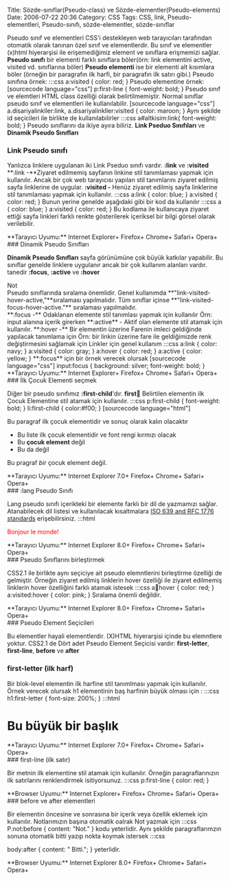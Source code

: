 Title: Sözde-sınıflar(Pseudo-class) ve Sözde-elementler(Pseudo-elements)
Date: 2006-07-22 20:36
Category: CSS
Tags: CSS, link, Pseudo-elementleri, Pseudo-sınıfı, sözde-elementler, sözde-sınıflar

Pseudo sınıf ve elementleri CSS'i destekleyen web tarayıcıları
tarafından otomatik olarak tanınan özel sınıf ve elementlerdir. Bu sınıf
ve elementler (x)html hiyerarşisi ile erişemediğimiz element ve
sınıflara erişmemizi sağlar. **Pseudo sınıfı** bir elementi farklı
sınıflara böler(örn: link elementini active, visited vd. sınıflarına
böler) **Pseudo elementi** ise bir elementi alt kısımlara böler (örneğin
bir paragrafın ilk harfi, bir paragrafın ilk satırı gibi.)<!--more-->
Pseudo sınıfına örnek: 	:::css
	 a:visited { color:
red; }  Pseudo elementine örnek: [sourcecode
language="css"] p:first-line { font-weight: bold; }  Pseudo
sınıf ve elemtleri HTML class özelliği olarak belirtilmemiştir. Normal
sınıflar pseudo sınıf ve elementleri ile kullanılabilir. [sourcecode
language="css"] a.disariyalinkller:link, a.disariyalinkller:visited {
color: maroon; }  Aynı şekilde id seçicileri ile birlikte
de kullanılabilirler 	:::css
	 a#altkisim:link{
font-weight: bold; }  Pseudo sınıflarını da ikiye ayıra
biliriz. **Link Pseduo Sınıfıları** ve **Dinamik Pseudo Sınıfları**

### Link Pseudo sınıfı

Yanlızca linklere uygulanan iki Link Pseduo sınıfı vardır. **:link** ve
**:visited** **:link -**Ziyaret edilmemiş sayfanın linkine stil
tanımlaması yapmak için kullanılır. Ancak bir çok web tarayıcısı yapılan
stil tanımlarını ziyaret edilmiş sayfa linklerine de uygular. **:visited
-** Henüz ziyaret edilmiş sayfa linklerine stil tanımlaması yapmak için
kullanılır. 	:::css
	 a:link { color: blue; }
a:visited { color: red; }  Bunun yerine genelde aşağıdaki
gibi bir kod da kullanılır 	:::css
	 a { color: blue;
} a:visited { color: red; } Bu kodlama ile kullanıcaya
ziyaret ettiği sayfa linkleri farklı renkte gösterilerek içeriksel bir
bilgi görsel olarak verilebilir.

<div class="tarayiciuyum">
**Tarayıcı Uyumu:** Internet Explorer+ Firefox+ Chrome+ Safari+ Opera+

</div>
### Dinamik Pseudo Sınıfları

**Dinamik Pseudo Sınıfları** sayfa görünümüne çok büyük katkılar
yapabilir. Bu sınıflar genelde linklere uygulanır ancak bir çok kullanım
alanları vardır. tanedir **:focus**, **:active** ve **:hover**

<div class="not">
<div class="notbaslik">
Not

</div>
Pseudo sınıflarında sıralama önemlidir. Genel kullanımda
**"link-visited-hover-active,"**sıralaması yapılmalıdır. Tüm sınıflar
içinse **"link-visited- focus-hover-active."** sıralaması yapılmalıdır.

</div>
**:focus -** Odaklanan elemente stil tanımlası yapmak için kullanılır
Örn: input alanına içerik girerken **:active** - Aktif olan elemente
stil atamak için kullanılır. **:hover -** Bir elementin üzerine Farenin
imleci geldiğinde yapılacak tanımlama için Örn: bir linkin üzerine fare
ile geldiğimizde renk değiştirmesini sağlamak için Linkler için genel
kullanım 	:::css
	 a:link { color: navy; } a:visited {
color: gray; } a:hover { color: red; } a:active { color: yellow; }
 **:focus** için bir örnek verecek olursak [sourcecode
language="css"] input:focus { background: silver; font-weight: bold; }


<div class="tarayiciuyum">
**Tarayıcı Uyumu:** Internet Explorer+ Firefox+ Chrome+ Safari+ Opera+

</div>
### İlk Çocuk Elementi seçmek

Diğer bir pseudo sınıfımız **:first-child**'dır. **first:child:**
Belirtilen elementin ilk Çocuk Elementine stil atamak için kullanılır.
	:::css
	 p:first-child { font-weight: bold; }
li:first-child { color:#f00; }  [sourcecode
language="html"] <div> <p>Bu paragraf ilk çocuk elementidir ve sonuç
olarak kalın olacaktır</p> <ul> <li>Bu liste ilk çocuk elementidir
ve font rengi kırmızı olacak</li> <li>Bu <strong>çocuk element
</strong>değil</li> <li>Bu da değil</li> </ul> <p>Bu pragraf
<em>bir</em> çocuk element değil.</p> </div> 

<div class="tarayiciuyum">
**Tarayıcı Uyumu:** Internet Explorer 7.0+ Firefox+ Chrome+ Safari+
Opera+

</div>
### :lang Pseudo Sınıfı

Lang pseudo sınıfı içerikteki bir elemente farklı bir dil de yazmamızı
sağlar. Atanabilecek dil listesi ve kullanılacak kısaltmalara [ISO 639
and RFC 1776 standards][] erişebilirsiniz. 	:::html
	
<html> <head> <title>lang test</title> <style type="text/css">
p:lang(fr) { color: red; } </style> </head><body> <p
lang="fr">Bonjour le monde!</p> </body> </html> 

<div class="tarayiciuyum">
**Tarayıcı Uyumu:** Internet Explorer 8.0+ Firefox+ Chrome+ Safari+
Opera+

</div>
### Pseudo Sınıflarını birleştirmek

CSS2.1 ile birlikte aynı seçiciye ait pseudo elemntlerini birleştirme
özelliği de gelmiştir. Örneğin ziyaret edilmiş linklerin hover özelliği
ile ziyaret edilmemiş linklerin hover özelliğini farklı atamak istesek
	:::css
	 a:link:hover { color: red; } a:visited:hover
{ color: pink; }  Sıralama önemli değildir.

<div class="tarayiciuyum">
**Tarayıcı Uyumu:** Internet Explorer 8.0+ Firefox+ Chrome+ Safari+
Opera+

</div>
### Pseudo Element Seçicileri

Bu elementler hayali elementlerdir. (X)HTML hiyerarşisi içinde bu
elemntlere yoktur. CSS2.1 de Dört adet Pseudo Element Seçicisi vardır:
**first-letter**, **first-line**, **before** ve **after**

### first-letter (ilk harf)

Bir blok-level elementin ilk harfine stil tanımlması yapmak için
kullanılır. Örnek verecek olursak h1 elementinin baş harfinin büyük
olması için : 	:::css
	 h1:first-letter { font-size:
200%; }  	:::html
	 <h1>Bu büyük bir
başlık</h1> 

<div class="tarayiciuyum">
**Tarayıcı Uyumu:** Internet Explorer 7.0+ Firefox+ Chrome+ Safari+
Opera+

</div>
### first-line (ilk satır)

Bir metnin ilk elementine stil atamak için kullanılır. Örneğin
paragraflarınızın ilk satırlarını renklendirmek isitiyorsunuz.
	:::css
	 p:first-line { color: red; } 

<div class="tarayiciuyum">
**Browser Uyumu:** Internet Explorer+ Firefox+ Chrome+ Safari+ Opera+

</div>
### before ve after elementleri

Bir elementin öncesine ve sonrasına bir içerik veya özellik eklemek için
kullanılır. Notlarımızın başına otomatik oalrak Not yazmak için
	:::css
	 P.not:before { content: "Not." }
 kodu yeterlidir. Aynı şekilde paragraflarımzın sonuna
otomatik bitti yazıp nokta koymak istersek 	:::css
	
body:after { content: " Bitti."; } yeterlidir.

<div class="tarayiciuyum">
**Browser Uyumu:** Internet Explorer 8.0+ Firefox+ Chrome+ Safari+
Opera+

</div>
</p>

  [ISO 639 and RFC 1776 standards]: http://www.dsv.su.se/~jpalme/ietf/language-codes.html
